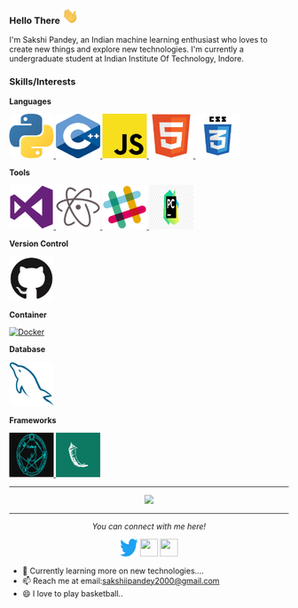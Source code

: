 ### Hello There <img src="https://github.com/sakshi012000/sakshi012000/blob/main/assets/Hi.gif" width="30px">



<p float='left'> I'm Sakshi Pandey, an Indian machine learning enthusiast who loves to create new things and explore new technologies. I'm currently a undergraduate student at Indian Institute Of Technology, Indore.</p>




### Skills/Interests

**Languages**

<a href="https://www.python.org/">
  <img
    alt="Python"
    height="80"
    width="80"
    src="https://github.com/sakshi012000/sakshi012000/blob/main/assets/python.svg" />
</a>
<a href="https://www.cplusplus.com/doc/tutorial/">
  <img
    alt="C"
    height="80"
    width="80"
    src="https://github.com/sakshi012000/sakshi012000/blob/main/assets/1822px-ISO_C%2B%2B_Logo.svg.png" />
</a>
<a href="https://www.javascript.com/">
  <img
    alt="JavaScript"
    height="80"
    width="80"
    src="https://github.com/sakshi012000/sakshi012000/blob/main/assets/javascript.svg" />
</a>
<a href="https://w3.org/">
  <img
    alt="Dart"
    height="80"
    width="80"
    src="https://github.com/sakshi012000/sakshi012000/blob/main/assets/html5-original.svg" />
</a>
<a href="https://w3.org/">
  <img
    alt="CSS"
    height="80"
    width="80"
    src="https://github.com/sakshi012000/sakshi012000/blob/main/assets/css3.svg" />
</a>


**Tools**

<a href="code.visualstudio.com/">
  <img 
    alt="VS Code"
    height="80"
    width="80"
    src="https://github.com/sakshi012000/sakshi012000/blob/main/assets/visualstudio-plain.svg" />
</a>
<a href="atom.io">
  <img 
    alt="Atom"
    height="80"
    width="80"
    src="https://github.com/sakshi012000/sakshi012000/blob/main/assets/atom-original.svg" />
</a>
<a href="https://slack.com">
  <img 
    alt="Slack"
    height="80"
    width="80"
    src="https://github.com/sakshi012000/sakshi012000/blob/main/assets/slack-original.svg" />
</a>
  <a href="https://www.jetbrains.com/pycharm/">
  <img 
    alt="Trello"
    height="80"
    width="80"
    src="https://github.com/sakshi012000/sakshi012000/blob/main/assets/pycharm.png" />
</a>


**Version Control**


<a href="https://github.com">
  <img
    alt="Github"
    height="80"
    width="80"
    src="https://github.com/sakshi012000/sakshi012000/blob/main/assets/github-original.svg" />
</a>


**Container**

<a href="https://hub.docker.com/">
  <img 
    alt="Docker"
    height="80"
    width="80"
    src="https://raw.githubusercontent.com/vatsa287/vatsa287/master/assets/docker-original.svg" />
</a>


**Database**

<a href="https://mysql.com/">
  <img 
    alt="MySql"
    height="80"
    width="80"
    src="https://github.com/sakshi012000/sakshi012000/blob/main/assets/mysql-original.svg" />
</a>


**Frameworks**

<a href="https://pjreddie.com/darknet/">
  <img
    alt="React"
    height="80"
    width="80"
    src="https://github.com/sakshi012000/sakshi012000/blob/main/assets/darknet-1.png" />
</a>
<a href="https://flask.palletsprojects.com/en/2.0.x/">
  <img
    alt="React"
    height="80"
    width="80"
    src="https://github.com/sakshi012000/sakshi012000/blob/main/assets/flask.png" />
</a>

<br>

<hr>
<p align = "center">
  <img src = "https://github-readme-stats.vercel.app/api?username=sakshi012000&show_icons=true&theme=dark&line_height=40">
  <!--<img src = "https://github-readme-stats.vercel.app/api/top-langs/?username=sakshi012000&theme=dark">-->
</p>

<hr>
<p align="center">
  <i>You can connect with me here!</i>
  <p align="center">
    <a href="https://twitter.com/Saakshhhiii" alt="Twitter"><img height="32" width="32" src="https://github.com/sakshi012000/sakshi012000/blob/main/assets/twitter-original.svg"/></a>
    <a href="https://www.linkedin.com/in/sakshi-pandey-51066a196/" alt="Linkedin"><img height="32" width="32" src="https://cdn.jsdelivr.net/npm/simple-icons@v3/icons/linkedin.svg" /></a>
    <a href="https://github.com/sakshi012000" alt="GitHub"><img height="32" width="32" src="https://cdn.jsdelivr.net/npm/simple-icons@v3/icons/github.svg" /></a>
  </p>
</p>


- 🌱 Currently learning more on new technologies....
- 📫 Reach me at email:sakshiipandey2000@gmail.com
- 😄 I love to play basketball..

